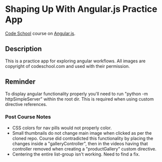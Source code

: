 # Shaping Up With Angular.js Practice App

[Code School](http://codeschool.com/) course on [Angular.js](https://angularjs.org/).

## Description

This is a practice app for exploring angular workflows. All images are copyright of codeschool.com and used with their permission.  

## Reminder
To display angular functionality properly you'll need to run "python -m httpSimpleServer" within the root dir. This is required when using custom directive references.

### Post Course Notes
- CSS colors for nav pills would not properly color.
- Small thumbnails do not change main image when clicked as per the cloned repo.  Course did contradicted this functionality by placing the changes inside a "galleryController", then in the videos having that controller removed when creating a "productGallery" custom directive.  
- Centering the entire list-group isn't working. Need to find a fix.
